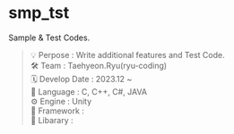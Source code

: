 # smp_tst
Sample &amp; Test Codes.

> 💡 Perpose : Write additional features and Test Code. <br/>
> 🛠 Team : Taehyeon.Ryu(ryu-coding) <br/>
> 🗓 Develop Date : 2023.12 ~ <br/>
> 📢 Language : C, C++, C#, JAVA <br/>
> ⚙ Engine : Unity <br/>
> 🔧 Framework : <br/>
> 🔨 Libarary :  <br/>
